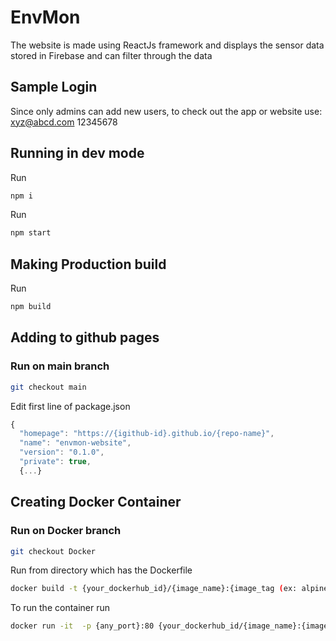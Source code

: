 # EnvMon

The website is made using ReactJs framework and displays the sensor data stored in Firebase and can filter through the data

## Sample Login

Since only admins can add new users, to check out the app or website use:
xyz@abcd.com
12345678

## Running in dev mode

Run 
```bash 
npm i
```

Run
```bash
npm start
```

## Making Production build

Run
```bash
npm build
```

## Adding to github pages

### Run on main branch

```bash
git checkout main
```

Edit first line of package.json

```js
{
  "homepage": "https://{igithub-id}.github.io/{repo-name}",
  "name": "envmon-website",
  "version": "0.1.0",
  "private": true,
  {...}
```

## Creating Docker Container

### Run on Docker branch

```bash
git checkout Docker
```

Run from directory which has the Dockerfile

```bash
docker build -t {your_dockerhub_id}/{image_name}:{image_tag (ex: alpine)} .
```
To run the container run

```bash
docker run -it  -p {any_port}:80 {your_dockerhub_id/{image_name}:{image_tag (ex: alpine)}
```
